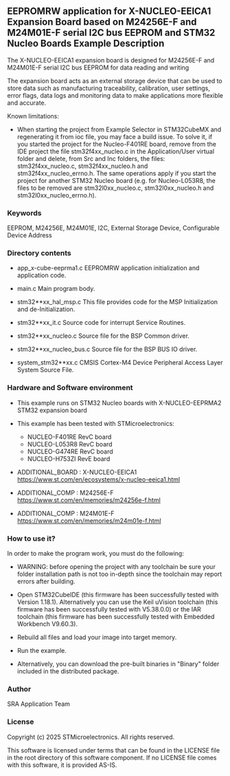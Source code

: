 ## <b>EEPROMRW application for X-NUCLEO-EEICA1 Expansion Board based on M24256E-F and M24M01E-F serial I2C bus EEPROM and STM32 Nucleo Boards Example Description</b>

The X-NUCLEO-EEICA1 expansion board is designed for M24256E-F and M24M01E-F serial I2C bus EEPROM for data reading and writing

The expansion board acts as an external storage device that can be used to store
data such as manufacturing traceability, calibration, user settings, error flags, data
logs and monitoring data to make applications more flexible and accurate.

Known limitations:

- When starting the project from Example Selector in STM32CubeMX and regenerating it 
 from ioc file, you may face a build issue. To solve it, if you started the project for the 
 Nucleo-F401RE board, remove from the IDE project the file stm32f4xx_nucleo.c in the Application/User 
 virtual folder and delete, from Src and Inc folders, the files: stm32f4xx_nucleo.c, stm32f4xx_nucleo.h 
 and stm32f4xx_nucleo_errno.h. 
 The same operations apply if you start the project for another STM32 Nucleo board (e.g. for 
 Nucleo-L053R8, the files to be removed are stm32l0xx_nucleo.c, stm32l0xx_nucleo.h 
 and stm32l0xx_nucleo_errno.h).


### <b>Keywords</b>

EEPROM, M24256E, M24M01E, I2C, External Storage Device, Configurable Device Address


### <b>__Directory contents__</b>

 - app_x-cube-eeprma1.c          EEPROMRW application initialization and application code.
 
 - main.c                        Main program body.
 
 - stm32**xx_hal_msp.c           This file provides code for the MSP Initialization and de-Initialization.
 
 - stm32**xx_it.c                Source code for interrupt Service Routines.
 
 - stm32**xx_nucleo.c            Source file for the BSP Common driver.
 
 - stm32**xx_nucleo_bus.c        Source file for the BSP BUS IO driver.
 
 - system_stm32**xx.c            CMSIS Cortex-M4 Device Peripheral Access Layer System Source File.

 
### <b>Hardware and Software environment</b>

  - This example runs on STM32 Nucleo boards with X-NUCLEO-EEPRMA2 STM32 expansion board
  - This example has been tested with STMicroelectronics:
    - NUCLEO-F401RE RevC board  
    - NUCLEO-L053R8 RevC board
    - NUCLEO-G474RE RevC board
	 - NUCLEO-H753ZI RevE board

- ADDITIONAL_BOARD : X-NUCLEO-EEICA1 https://www.st.com/en/ecosystems/x-nucleo-eeica1.html
- ADDITIONAL_COMP : M24256E-F https://www.st.com/en/memories/m24256e-f.html
- ADDITIONAL_COMP : M24M01E-F https://www.st.com/en/memories/m24m01e-f.html


### <b>How to use it?</b>

In order to make the program work, you must do the following:
- WARNING: before opening the project with any toolchain be sure your folder
   installation path is not too in-depth since the toolchain may report errors
   after building.
   
- Open STM32CubeIDE (this firmware has been successfully tested with Version 1.18.1).
   Alternatively you can use the Keil uVision toolchain (this firmware
   has been successfully tested with V5.38.0.0) or the IAR toolchain (this firmware has 
   been successfully tested with Embedded Workbench V9.60.3).
   
- Rebuild all files and load your image into target memory.

- Run the example.

- Alternatively, you can download the pre-built binaries in "Binary" folder included in the distributed package.

### <b>Author</b>

SRA Application Team

### <b>License</b>

Copyright (c) 2025 STMicroelectronics. All rights reserved.

This software is licensed under terms that can be found in the LICENSE file in the root directory of this software component. If no LICENSE file comes with this software, it is provided AS-IS.